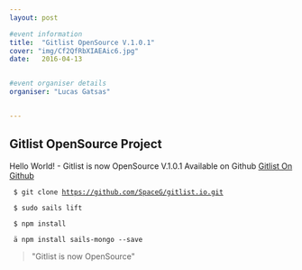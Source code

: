 ```yaml
---
layout: post

#event information
title:  "Gitlist OpenSource V.1.0.1"
cover: "img/Cf2QfRbXIAEAic6.jpg"
date:   2016-04-13


#event organiser details
organiser: "Lucas Gatsas"


---
```

<h2 class="section-heading"> Gitlist OpenSource Project </h2>


Hello World! - Gitlist is now OpenSource V.1.0.1 Available on Github 
<a href="http://www.gitlist.com/spaceG/gitlist.io"> Gitlist On Github </a>

<code> $ git clone https://github.com/SpaceG/gitlist.io.git </code>

<code> $ sudo sails lift </code>

<code> $ npm install </code> 

<code> ä npm install sails-mongo --save  </code> 





<blockquote>
"Gitlist is now OpenSource"
</blockquote>
